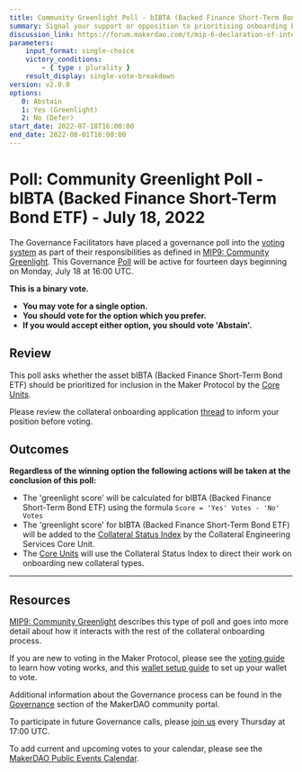 ```yaml
---
title: Community Greenlight Poll - bIBTA (Backed Finance Short-Term Bond ETF) - July 18, 2022
summary: Signal your support or opposition to prioritising onboarding bIBTA (Backed Finance Short-Term Bond ETF).
discussion_link: https://forum.makerdao.com/t/mip-6-declaration-of-intent-invest-in-short-term-bonds-proposal-for-implementation/16185
parameters:
    input_format: single-choice
    victory_conditions:
        - { type : plurality }
    result_display: single-vote-breakdown
version: v2.0.0
options:
   0: Abstain
   1: Yes (Greenlight)
   2: No (Defer)
start_date: 2022-07-18T16:00:00
end_date: 2022-08-01T16:00:00
---
```

# Poll: Community Greenlight Poll - bIBTA (Backed Finance Short-Term Bond ETF) - July 18, 2022

The Governance Facilitators have placed a governance poll into the [voting system](https://vote.makerdao.com/polling) as part of their responsibilities as defined in [MIP9: Community Greenlight](https://mips.makerdao.com/mips/details/MIP9). This Governance [Poll](https://community-development.makerdao.com/en/learn/governance/on-chain-gov) will be active for fourteen days beginning on Monday, July 18 at 16:00 UTC.

**This is a binary vote.**
- **You may vote for a single option.**
- **You should vote for the option which you prefer.**
- **If you would accept either option, you should vote 'Abstain'.**

## Review

This poll asks whether the asset bIBTA (Backed Finance Short-Term Bond ETF) should be prioritized for inclusion in the Maker Protocol by the [Core Units](https://mips.makerdao.com/mips/details/MIP38#mip38c2-core-unit-state).

Please review the collateral onboarding application [thread](https://forum.makerdao.com/t/mip-6-declaration-of-intent-invest-in-short-term-bonds-proposal-for-implementation/16185) to inform your position before voting.

## Outcomes

**Regardless of the winning option the following actions will be taken at the conclusion of this poll:**
* The 'greenlight score' will be calculated for bIBTA (Backed Finance Short-Term Bond ETF) using the formula `Score = 'Yes' Votes - 'No' Votes`
* The 'greenlight score' for bIBTA (Backed Finance Short-Term Bond ETF) will be added to the [Collateral Status Index](https://docs.google.com/spreadsheets/d/1PDf_CzhGa7mLuOUfX6Bz3WrnCjDRhIjmu-vDZMMw4Qc/edit#gid=1077340672) by the Collateral Engineering Services Core Unit.
* The [Core Units](https://mips.makerdao.com/mips/details/MIP38#mip38c2-core-unit-state) will use the Collateral Status Index to direct their work on onboarding new collateral types.

---

## Resources

[MIP9: Community Greenlight](https://mips.makerdao.com/mips/details/MIP9) describes this type of poll and goes into more detail about how it interacts with the rest of the collateral onboarding process.

If you are new to voting in the Maker Protocol, please see the [voting guide](https://community-development.makerdao.com/en/learn/governance/how-voting-works/) to learn how voting works, and this [wallet setup guide](https://community-development.makerdao.com/en/learn/governance/voting-setup/) to set up your wallet to vote.

Additional information about the Governance process can be found in the [Governance](https://community-development.makerdao.com/en/learn/governance) section of the MakerDAO community portal.

To participate in future Governance calls, please [join us](https://github.com/makerdao/community/tree/master/governance/governance-and-risk-meetings) every Thursday at 17:00 UTC.

To add current and upcoming votes to your calendar, please see the [MakerDAO Public Events Calendar](https://calendar.google.com/calendar/embed?src=makerdao.com_3efhm2ghipksegl009ktniomdk%40group.calendar.google.com&ctz=UTC&mode=week&showCalendars=0&showPrint=0).
